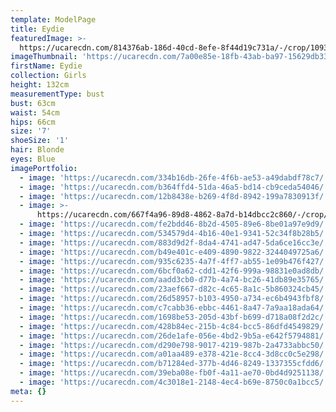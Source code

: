 ```yaml
---
template: ModelPage
title: Eydie
featuredImage: >-
  https://ucarecdn.com/814376ab-186d-40cd-8efe-8f44d19c731a/-/crop/1093x593/0,0/-/preview/
imageThumbnail: 'https://ucarecdn.com/7a00e85e-18fb-43ab-ba97-15629db3309b/'
firstName: Eydie
collection: Girls
height: 132cm
measurementType: bust
bust: 63cm
waist: 54cm
hips: 66cm
size: '7'
shoeSize: '1'
hair: Blonde
eyes: Blue
imagePortfolio:
  - image: 'https://ucarecdn.com/334b16db-26fe-4f6b-ae53-a49dabdf78c7/'
  - image: 'https://ucarecdn.com/b364ffd4-51da-46a5-bd14-cb9ceda54046/'
  - image: 'https://ucarecdn.com/12b8438e-b269-4f8d-8942-199a7830913f/'
  - image: >-
      https://ucarecdn.com/667f4a96-89d8-4862-8a7d-b14dbcc2c860/-/crop/1151x1209/0,421/-/preview/
  - image: 'https://ucarecdn.com/fe2bdd46-8b2d-4505-89e6-8be01a97e9d9/'
  - image: 'https://ucarecdn.com/534579d4-4b16-40e1-9341-52c34f8b28b5/'
  - image: 'https://ucarecdn.com/883d9d2f-8da4-4741-ad47-5da6ce16cc3e/'
  - image: 'https://ucarecdn.com/b49e401c-e409-4890-9822-3244049725a6/'
  - image: 'https://ucarecdn.com/935c6235-4a7f-4ff7-ab55-1e09b476f427/'
  - image: 'https://ucarecdn.com/6bcf0a62-cdd1-42f6-999a-98831e0ad8db/'
  - image: 'https://ucarecdn.com/aadd3cb0-d77b-4a74-bc26-41db89e35765/'
  - image: 'https://ucarecdn.com/23aef667-d82c-4c65-8a1c-5b860324cb45/'
  - image: 'https://ucarecdn.com/26d58957-b103-4950-a734-ec6b4943fbf8/'
  - image: 'https://ucarecdn.com/c7cabb36-ebbc-4461-8a47-7a9aa18ada64/'
  - image: 'https://ucarecdn.com/1698be53-205d-43bf-b699-d718a08f2d2c/'
  - image: 'https://ucarecdn.com/428b84ec-215b-4c84-bcc5-86dfd4549829/'
  - image: 'https://ucarecdn.com/26de1afe-056e-4bd2-9b5a-e642f5794881/'
  - image: 'https://ucarecdn.com/d290e798-9017-4219-987b-2a4733abbc50/'
  - image: 'https://ucarecdn.com/a01aa489-e378-421e-8cc4-3d8cc0c5e298/'
  - image: 'https://ucarecdn.com/b71284ed-377b-4d46-8249-1337355cfdd6/'
  - image: 'https://ucarecdn.com/39eba08e-fb0f-4a11-ae70-0bd4d9251138/'
  - image: 'https://ucarecdn.com/4c3018e1-2148-4ec4-b69e-8750c0a1bcc5/'
meta: {}
---
```



